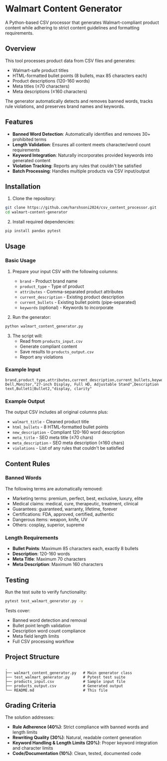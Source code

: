 # Walmart Content Generator

A Python-based CSV processor that generates Walmart-compliant product content while adhering to strict content guidelines and formatting requirements.

## Overview

This tool processes product data from CSV files and generates:
- Walmart-safe product titles
- HTML-formatted bullet points (8 bullets, max 85 characters each)
- Product descriptions (120-160 words)
- Meta titles (≤70 characters)
- Meta descriptions (≤160 characters)

The generator automatically detects and removes banned words, tracks rule violations, and preserves brand names and keywords.

## Features

- **Banned Word Detection**: Automatically identifies and removes 30+ prohibited terms
- **Length Validation**: Ensures all content meets character/word count requirements
- **Keyword Integration**: Naturally incorporates provided keywords into generated content
- **Violation Tracking**: Reports any rules that couldn't be satisfied
- **Batch Processing**: Handles multiple products via CSV input/output

## Installation

1. Clone the repository:
```bash
git clone https://github.com/harshsoni2024/csv_content_processor.git
cd walmart-content-generator
```

2. Install required dependencies:
```bash
pip install pandas pytest
```

## Usage

### Basic Usage

1. Prepare your input CSV with the following columns:
   - `brand` - Product brand name
   - `product_type` - Type of product
   - `attributes` - Comma-separated product attributes
   - `current_description` - Existing product description
   - `current_bullets` - Existing bullet points (pipe-separated)
   - `keywords` (optional) - Keywords to incorporate

2. Run the generator:
```bash
python walmart_content_generator.py
```

3. The script will:
   - Read from `products_input.csv`
   - Generate compliant content
   - Save results to `products_output.csv`
   - Report any violations

### Example Input

```csv
brand,product_type,attributes,current_description,current_bullets,keywords
Dell,Monitor,"27-inch Display, Full HD, Adjustable Stand",Description text,Bullet1|Bullet2,"display, clarity"
```

### Example Output

The output CSV includes all original columns plus:
- `walmart_title` - Cleaned product title
- `html_bullets` - 8 HTML-formatted bullet points
- `new_description` - Compliant 120-160 word description
- `meta_title` - SEO meta title (≤70 chars)
- `meta_description` - SEO meta description (≤160 chars)
- `violations` - List of any rules that couldn't be satisfied

## Content Rules

### Banned Words
The following terms are automatically removed:
- Marketing terms: premium, perfect, best, exclusive, luxury, elite
- Medical claims: medical, cure, therapeutic, treatment, clinical
- Guarantees: guaranteed, warranty, lifetime, forever
- Certifications: FDA, approved, certified, authentic
- Dangerous items: weapon, knife, UV
- Others: cosplay, superior, supreme

### Length Requirements
- **Bullet Points**: Maximum 85 characters each, exactly 8 bullets
- **Description**: 120-160 words
- **Meta Title**: Maximum 70 characters
- **Meta Description**: Maximum 160 characters

## Testing

Run the test suite to verify functionality:

```bash
pytest test_walmart_generator.py -v
```

Tests cover:
- Banned word detection and removal
- Bullet point length validation
- Description word count compliance
- Meta field length limits
- Full CSV processing workflow

## Project Structure

```
.
├── walmart_content_generator.py   # Main generator class
├── test_walmart_generator.py      # Pytest test suite
├── products_input.csv             # Sample input file
├── products_output.csv            # Generated output
└── README.md                      # This file
```

## Grading Criteria

The solution addresses:
- **Rule Adherence (40%)**: Strict compliance with banned words and length limits
- **Rewriting Quality (30%)**: Natural, readable content generation
- **Keyword Handling & Length Limits (20%)**: Proper keyword integration and character limits
- **Code/Documentation (10%)**: Clean, tested, documented code
